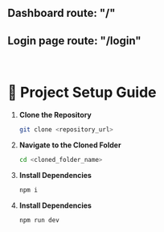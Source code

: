 ## Dashboard  route: "/" <br>
## Login page route: "/login"

<br>

# 🚀 **Project Setup Guide**

1. **Clone the Repository**  
   ```bash
   git clone <repository_url>

2. **Navigate to the Cloned Folder**  
    ```bash
   cd <cloned_folder_name>

3. **Install Dependencies** 
    ```bash
   npm i

3. **Install Dependencies**
    ```bash
   npm run dev